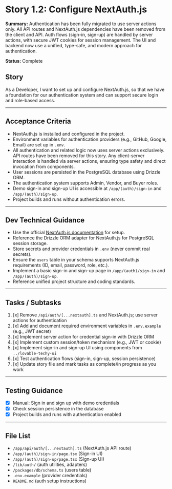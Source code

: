# Story 1.2: Configure NextAuth.js

**Summary:**
Authentication has been fully migrated to use server actions only. All API routes and NextAuth.js dependencies have been removed from the client and API. Auth flows (sign-in, sign-up) are handled by server actions, with secure JWT cookies for session management. The UI and backend now use a unified, type-safe, and modern approach for authentication.

**Status:** Complete

## Story
As a Developer, I want to set up and configure NextAuth.js, so that we have a foundation for our authentication system and can support secure login and role-based access.

---

## Acceptance Criteria
- NextAuth.js is installed and configured in the project.
- Environment variables for authentication providers (e.g., GitHub, Google, Email) are set up in `.env`.
- All authentication and related logic now uses server actions exclusively. API routes have been removed for this story. Any client-server interaction is handled via server actions, ensuring type safety and direct invocation from components.
- User sessions are persisted in the PostgreSQL database using Drizzle ORM.
- The authentication system supports Admin, Vendor, and Buyer roles.
- Demo sign-in and sign-up UI is accessible at `/app/(auth)/sign-in` and `/app/(auth)/sign-up`.
- Project builds and runs without authentication errors.

---

## Dev Technical Guidance
- Use the official [NextAuth.js documentation](https://authjs.dev/getting-started/introduction) for setup.
- Reference the Drizzle ORM adapter for NextAuth.js for PostgreSQL session storage.
- Store secrets and provider credentials in `.env` (never commit real secrets).
- Ensure the `users` table in your schema supports NextAuth.js requirements (ID, email, password, role, etc.).
- Implement a basic sign-in and sign-up page in `/app/(auth)/sign-in` and `/app/(auth)/sign-up`.
- Reference unified project structure and coding standards.

---

## Tasks / Subtasks
1. [x] Remove `/api/auth/[...nextauth].ts` and NextAuth.js; use server actions for authentication
2. [x] Add and document required environment variables in `.env.example` (e.g., JWT secret)
3. [x] Implement server action for credential sign-in with Drizzle ORM
4. [x] Implement custom session/token mechanism (e.g., JWT or cookie)
5. [x] Implement sign-in and sign-up UI using components from `../lovable-techy-ui`
6. [x] Test authentication flows (sign-in, sign-up, session persistence)
7. [x] Update story file and mark tasks as complete/in progress as you work

---

## Testing Guidance
- [x] Manual: Sign in and sign up with demo credentials
- [x] Check session persistence in the database
- [x] Project builds and runs with authentication enabled

---

## File List
- `/app/api/auth/[...nextauth].ts` (NextAuth.js API route)
- `/app/(auth)/sign-in/page.tsx` (Sign-in UI)
- `/app/(auth)/sign-up/page.tsx` (Sign-up UI)
- `/lib/auth/` (auth utilities, adapters)
- `/packages/db/schema.ts` (users table)
- `.env.example` (provider credentials)
- `README.md` (auth setup instructions)
